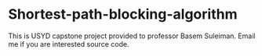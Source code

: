 # Shortest-path-blocking-algorithm
This is USYD capstone project provided to professor Basem Suleiman. Email me if you are interested source code.

